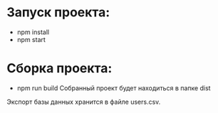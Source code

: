 # Запуск проекта: 
- npm install 
- npm start

# Сборка проекта: 
- npm run build
Собранный проект будет находиться в папке dist


Экспорт базы данных хранится в файле users.csv.


